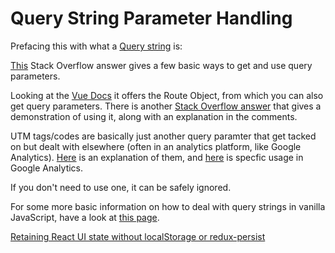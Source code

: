 # Query String Parameter Handling
Prefacing this with what a [Query string](https://en.wikipedia.org/wiki/Query_string) is:

[This](https://stackoverflow.com/questions/901115/how-can-i-get-query-string-values-in-javascript) Stack Overflow answer gives a few basic ways to get and use query parameters.

Looking at the [Vue Docs](https://router.vuejs.org/api/#the-route-object) it offers the Route Object, from which you can also get query parameters. There is another [Stack Overflow answer](https://stackoverflow.com/a/43961260/4922810) that gives a demonstration of using it, along with an explanation in the comments.

UTM tags/codes are basically just another query paramter that get tacked on but dealt with elsewhere (often in an analytics platform, like Google Analytics). [Here](https://buffer.com/library/utm-guide) is an explanation of them, and [here](https://support.google.com/analytics/answer/1033867?hl=en) is specfic usage in Google Analytics.

If you don't need to use one, it can be safely ignored. 

For some more basic information on how to deal with query strings in vanilla JavaScript, have a look at [this page](https://raddevon.com/articles/how-to-access-query-parameters-in-javascript/).

[Retaining React UI state without localStorage or redux-persist](https://medium.com/@kalidasm/retaining-react-ui-state-without-localstorage-or-redux-persist-63081e6ed011)
